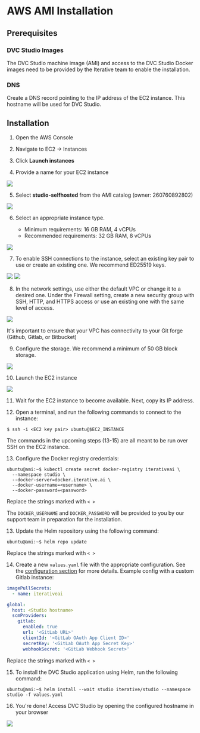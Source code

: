 # AWS AMI Installation

## Prerequisites

### DVC Studio Images

The DVC Studio machine image (AMI) and access to the DVC Studio Docker images
need to be provided by the Iterative team to enable the installation.

### DNS

Create a DNS record pointing to the IP address of the EC2 instance. This
hostname will be used for DVC Studio.

## Installation

1. Open the AWS Console

2. Navigate to EC2 -> Instances

3. Click **Launch instances**

4. Provide a name for your EC2 instance

![](/img/studio-selfhosted-ami-1.png)

5. Select **studio-selfhosted** from the AMI catalog (owner: 260760892802)

![](/img/studio-selfhosted-ami-2.png)

6. Select an appropriate instance type.

   - Minimum requirements: 16 GB RAM, 4 vCPUs
   - Recommended requirements: 32 GB RAM, 8 vCPUs

![](/img/studio-selfhosted-ami-3.png)

7. To enable SSH connections to the instance, select an existing key pair to use
   or create an existing one. We recommend ED25519 keys.

![](/img/studio-selfhosted-ami-4.png) ![](/img/studio-selfhosted-ami-5.png)

8. In the network settings, use either the default VPC or change it to a desired
   one. Under the Firewall setting, create a new security group with SSH, HTTP,
   and HTTPS access or use an existing one with the same level of access.

![](/img/studio-selfhosted-ami-6.png)

<admon type="warn">

It's important to ensure that your VPC has connectivity to your Git forge
(Github, Gitlab, or Bitbucket)

</admon>

9. Configure the storage. We recommend a minimum of 50 GB block storage.

![](/img/studio-selfhosted-ami-7.png)

10. Launch the EC2 instance

![](/img/studio-selfhosted-ami-8.png)

11. Wait for the EC2 instance to become available. Next, copy its IP address.

12. Open a terminal, and run the following commands to connect to the instance:

```cli
$ ssh -i <EC2 key pair> ubuntu@$EC2_INSTANCE
```

<admon type="info">

The commands in the upcoming steps (13-15) are all meant to be run over SSH on
the EC2 instance.

</admon>

13. Configure the Docker registry credentials:

```cli
ubuntu@ami:~$ kubectl create secret docker-registry iterativeai \
  --namespace studio \
  --docker-server=docker.iterative.ai \
  --docker-username=<username> \
  --docker-password=<password>
```

<admon type="info">

Replace the strings marked with `< >`

The `DOCKER_USERNAME` and `DOCKER_PASSWORD` will be provided to you by our
support team in preparation for the installation.

</admon>

13. Update the Helm repository using the following command:

```cli
ubuntu@ami:~$ helm repo update
```

<admon type="info">

Replace the strings marked with `< >`

</admon>

14. Create a new `values.yaml` file with the appropriate configuration. See the
    [configuration section](/doc/studio/self-hosting/configuration) for more
    details. Example config with a custom Gitlab instance:

```yaml
imagePullSecrets:
  - name: iterativeai

global:
  host: <Studio hostname>
  scmProviders:
    gitlab:
      enabled: true
      url: '<GitLab URL>'
      clientId: '<GitLab OAuth App Client ID>'
      secretKey: '<GitLab OAuth App Secret Key>'
      webhookSecret: '<GitLab Webhook Secret>'
```

<admon type="info">

Replace the strings marked with `< >`

</admon>

15. To install the DVC Studio application using Helm, run the following command:

```cli
ubuntu@ami:~$ helm install --wait studio iterative/studio --namespace studio -f values.yaml
```

16. You're done! Access DVC Studio by opening the configured hostname in your
    browser

![](/img/studio-selfhosted-ami-9.png)
